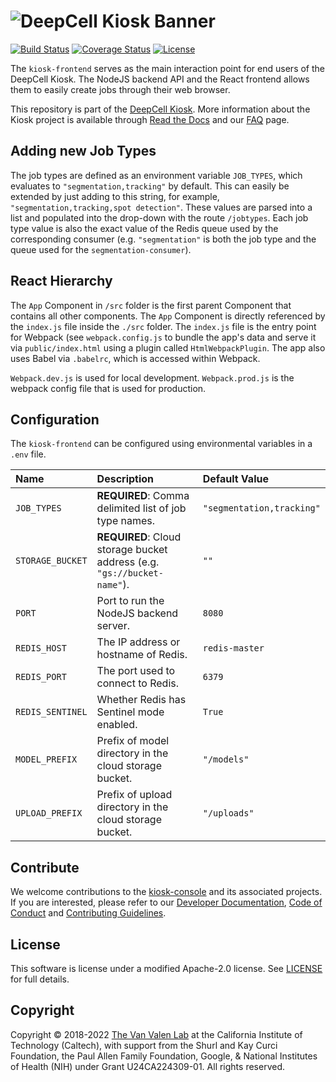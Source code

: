 # ![DeepCell Kiosk Banner](https://raw.githubusercontent.com/vanvalenlab/kiosk-console/master/docs/images/DeepCell_Kiosk_Banner.png)

[![Build Status](https://github.com/vanvalenlab/kiosk-frontend/workflows/build/badge.svg)](https://github.com/vanvalenlab/kiosk-frontend/actions)
[![Coverage Status](https://coveralls.io/repos/github/vanvalenlab/kiosk-frontend/badge.svg)](https://coveralls.io/github/vanvalenlab/kiosk-frontend)
[![License](https://img.shields.io/badge/License-Apache%202.0-blue.svg)](/LICENSE)

The `kiosk-frontend` serves as the main interaction point for end users of the DeepCell Kiosk. The NodeJS backend API and the React frontend allows them to easily create jobs through their web browser.

This repository is part of the [DeepCell Kiosk](https://github.com/vanvalenlab/kiosk-console). More information about the Kiosk project is available through [Read the Docs](https://deepcell-kiosk.readthedocs.io/en/master) and our [FAQ](http://www.deepcell.org/faq) page.

## Adding new Job Types

The job types are defined as an environment variable `JOB_TYPES`, which evaluates to `"segmentation,tracking"` by default. This can easily be extended by just adding to this string, for example, `"segmentation,tracking,spot detection"`. These values are parsed into a list and populated into the drop-down with the route `/jobtypes`. Each job type value is also the exact value of the Redis queue used by the corresponding consumer (e.g. `"segmentation"` is both the job type and the queue used for the `segmentation-consumer`).

## React Hierarchy

The `App` Component in `/src` folder is the first parent Component that contains all other components. The `App` Component is directly referenced by the `index.js` file inside the `./src` folder. The `index.js` file is the entry point for Webpack (see `webpack.config.js` to bundle the app's data and serve it via `public/index.html` using a plugin called `HtmlWebpackPlugin`. The app also uses Babel via `.babelrc`, which is accessed within Webpack.

`Webpack.dev.js` is used for local development. `Webpack.prod.js` is the webpack config file that is used for production.

## Configuration

The `kiosk-frontend` can be configured using environmental variables in a `.env` file.

| Name             | Description                                                             | Default Value             |
| :--------------- | :---------------------------------------------------------------------- | :------------------------ |
| `JOB_TYPES`      | **REQUIRED**: Comma delimited list of job type names.                   | `"segmentation,tracking"` |
| `STORAGE_BUCKET` | **REQUIRED**: Cloud storage bucket address (e.g. `"gs://bucket-name"`). | `""`                      |
| `PORT`           | Port to run the NodeJS backend server.                                  | `8080`                    |
| `REDIS_HOST`     | The IP address or hostname of Redis.                                    | `redis-master`            |
| `REDIS_PORT`     | The port used to connect to Redis.                                      | `6379`                    |
| `REDIS_SENTINEL` | Whether Redis has Sentinel mode enabled.                                | `True`                    |
| `MODEL_PREFIX`   | Prefix of model directory in the cloud storage bucket.                  | `"/models"`               |
| `UPLOAD_PREFIX`  | Prefix of upload directory in the cloud storage bucket.                 | `"/uploads"`              |

## Contribute

We welcome contributions to the [kiosk-console](https://github.com/vanvalenlab/kiosk-console) and its associated projects. If you are interested, please refer to our [Developer Documentation](https://deepcell-kiosk.readthedocs.io/en/master/DEVELOPER.html), [Code of Conduct](https://github.com/vanvalenlab/kiosk-console/blob/master/CODE_OF_CONDUCT.md) and [Contributing Guidelines](https://github.com/vanvalenlab/kiosk-console/blob/master/CONTRIBUTING.md).

## License

This software is license under a modified Apache-2.0 license. See [LICENSE](/LICENSE) for full details.

## Copyright

Copyright © 2018-2022 [The Van Valen Lab](http://www.vanvalen.caltech.edu/) at the California Institute of Technology (Caltech), with support from the Shurl and Kay Curci Foundation, the Paul Allen Family Foundation, Google, & National Institutes of Health (NIH) under Grant U24CA224309-01.
All rights reserved.
